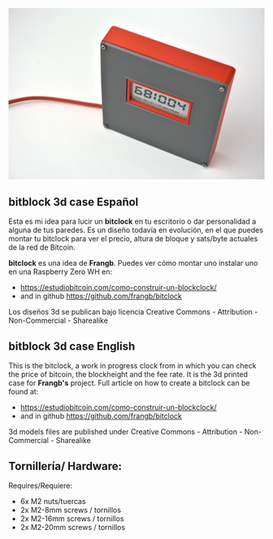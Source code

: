 ![](bitclock500.jpg)

## bitblock 3d case Español

Esta es mi idea para lucir un **bitclock** en tu escritorio o dar personalidad a alguna de tus paredes. Es un diseño todavía en evolución, en el que puedes montar tu bitclock para ver el precio, altura de bloque y sats/byte actuales de la red de Bitcoin. 

**bitclock** es una idea de **Frangb**. Puedes ver cómo montar uno instalar uno en una Raspberry Zero WH en: 
* https://estudiobitcoin.com/como-construir-un-blockclock/
* and in github https://github.com/frangb/bitclock

Los diseños 3d se publican bajo licencia Creative Commons - Attribution - Non-Commercial - Sharealike

## bitblock 3d case English

This is the bitclock, a work in progress clock from in which you can check the price of bitcoin, the blockheight and the fee rate. It is the 3d printed case for **Frangb's** project. Full article on how to create a bitclock can be found at:
* https://estudiobitcoin.com/como-construir-un-blockclock/ 
* and in github https://github.com/frangb/bitclock

3d models files are published under Creative Commons - Attribution - Non-Commercial - Sharealike

## Tornillería/ Hardware:
Requires/Requiere:
* 6x M2 nuts/tuercas
* 2x M2-8mm screws / tornillos
* 2x M2-16mm screws / tornillos
* 2x M2-20mm screws  / tornillos
